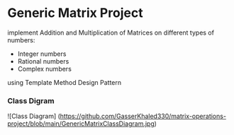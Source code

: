 # Generic Matrix Project

implement Addition and Multiplication of Matrices on different types of numbers: 

* Integer numbers
* Rational numbers
* Complex numbers

using Template Method Design Pattern

### Class Digram 

![Class Diagram] (https://github.com/GasserKhaled330/matrix-operations-project/blob/main/GenericMatrixClassDiagram.jpg)
